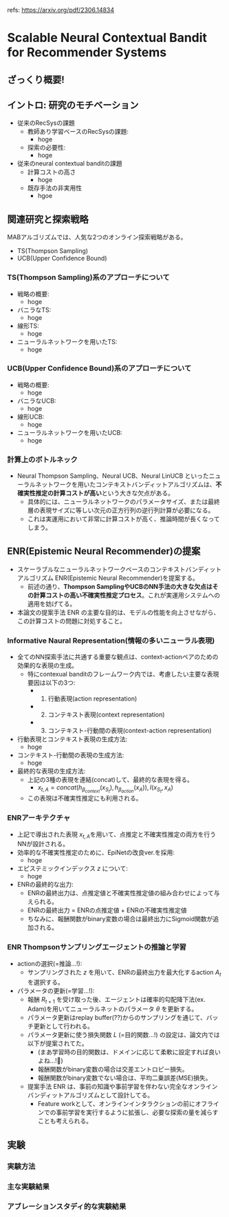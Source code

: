 refs: https://arxiv.org/pdf/2306.14834

# Scalable Neural Contextual Bandit for Recommender Systems

## ざっくり概要!

## イントロ: 研究のモチベーション

- 従来のRecSysの課題
  - 教師あり学習ベースのRecSysの課題:
    - hoge
  - 探索の必要性:
    - hoge
- 従来のneural contextual banditの課題
  - 計算コストの高さ
    - hoge
  - 既存手法の非実用性
    - hgoe

## 関連研究と探索戦略

MABアルゴリズムでは、人気な2つのオンライン探索戦略がある。

- TS(Thompson Sampling)
- UCB(Upper Confidence Bound)

### TS(Thompson Sampling)系のアプローチについて

- 戦略の概要:
  - hoge
- バニラなTS:
  - hoge
- 線形TS:
  - hoge
- ニューラルネットワークを用いたTS:
  - hoge

### UCB(Upper Confidence Bound)系のアプローチについて

- 戦略の概要:
  - hoge
- バニラなUCB:
  - hoge
- 線形UCB:
  - hoge
- ニューラルネットワークを用いたUCB:
  - hoge

### 計算上のボトルネック

- Neural Thompson Sampling、Neural UCB、Neural LinUCB といったニューラルネットワークを用いたコンテキストバンディットアルゴリズムは、**不確実性推定の計算コストが高い**という大きな欠点がある。
  - 具体的には、ニューラルネットワークのパラメータサイズ、または最終層の表現サイズに等しい次元の正方行列の逆行列計算が必要になる。
  - これは実運用において非常に計算コストが高く、推論時間が長くなってしまう。

## ENR(Epistemic Neural Recommender)の提案

- スケーラブルなニューラルネットワークベースのコンテキストバンディットアルゴリズム ENR(Epistemic Neural Recommender)を提案する。
  - 前述の通り、**Thompson SamplingやUCBのNN手法の大きな欠点はその計算コストの高い不確実性推定プロセス**。これが実運用システムへの適用を妨げてる。
- 本論文の提案手法 ENR の主要な目的は、モデルの性能を向上させながら、この計算コストの問題に対処すること。

### Informative Naural Representation(情報の多いニューラル表現)

- 全てのNN探索手法に共通する重要な観点は、context-actionペアのための効果的な表現の生成。
  - 特にcontexual banditのフレームワーク内では、考慮したい主要な表現要因は以下の3つ:
    - 1. 行動表現(action representation)
    - 2. コンテキスト表現(context representation)
    - 3. コンテキスト-行動間の表現(context-action representation)
- 行動表現とコンテキスト表現の生成方法:
  - hoge
- コンテキスト-行動間の表現の生成方法:
  - hoge
- 最終的な表現の生成方法:
  - 上記の3種の表現を連結(concat)して、最終的な表現を得る。
    - $x_{t, A} = concat(h_{\beta_{context}}(x_{S_t}), h_{\beta_{action}}(x_{A})), I(x_{S_t}, x_{A})$
  - この表現は不確実性推定にも利用される。

### ENRアーキテクチャ

- 上記で導出された表現 $x_{t, A}$を用いて、点推定と不確実性推定の両方を行うNNが設計される。
- 効率的な不確実性推定のために、EpiNetの改良ver.を採用:
  - hoge
- エピステミックインデックス $z$ について:
  - hoge
- ENRの最終的な出力:
  - ENRの最終出力は、点推定値と不確実性推定値の組み合わせによって与えられる。
  - ENRの最終出力 = ENRの点推定値 + ENRの不確実性推定値
  - ちなみに、報酬関数がbinary変数の場合は最終出力にSigmoid関数が追加される。

### ENR Thompsonサンプリングエージェントの推論と学習

- actionの選択(=推論...!):
  - サンプリングされた $z$ を用いて、ENRの最終出力を最大化するaction $A_t$ を選択する。
- パラメータの更新(=学習...!):
  - 報酬 $R_{t+1}$ を受け取った後、エージェントは確率的勾配降下法(ex. Adam)を用いてニューラルネットのパラメータ $\theta$ を更新する。
  - パラメータ更新はreplay buffer(??)からのサンプリングを通じて、バッチ更新として行われる。
  - パラメータ更新に使う損失関数 $L$ (=目的関数...!) の設定は、論文内では以下が提案されてた。
    - (まあ学習時の目的関数は、ドメインに応じて柔軟に設定すれば良いよね...!:thinking:)
    - 報酬関数がbinary変数の場合は交差エントロピー損失。
    - 報酬関数がbinary変数でない場合は、平均二乗誤差(MSE)損失。
  - 提案手法 ENR は、事前の知識や事前学習を伴わない完全なオンラインバンディットアルゴリズムとして設計してる。
    - Feature workとして、オンラインインタラクションの前にオフラインでの事前学習を実行するように拡張し、必要な探索の量を減らすことも考えられる。

## 実験

### 実験方法

### 主な実験結果

### アブレーションスタディ的な実験結果
